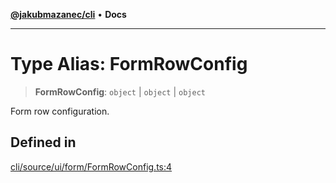 [**@jakubmazanec/cli**](../README.md) • **Docs**

---

# Type Alias: FormRowConfig

> **FormRowConfig**: `object` \| `object` \| `object`

Form row configuration.

## Defined in

[cli/source/ui/form/FormRowConfig.ts:4](https://github.com/jakubmazanec/tools/blob/a5f92f7f2969c6804808173bd093f7dbafca1b9f/packages/cli/source/ui/form/FormRowConfig.ts#L4)
